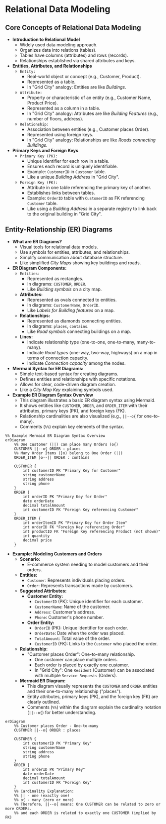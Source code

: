 # Relational Data Modeling

## Core Concepts of Relational Data Modeling

- **Introduction to Relational Model**
  - Widely used data modeling approach.
  - Organizes data into relations (tables).
  - Tables have columns (attributes) and rows (records).
  - Relationships established via shared attributes and keys.
- **Entities, Attributes, and Relationships**
  - `Entity:`
    - Real-world object or concept (e.g., Customer, Product).
    - Represented as a table.
    - In "Grid City" analogy: Entities are like _Buildings_.
  - `Attribute:`
    - Property or characteristic of an entity (e.g., Customer Name, Product Price).
    - Represented as a column in a table.
    - In "Grid City" analogy: Attributes are like _Building Features_ (e.g., number of floors, address).
  - `Relationship:`
    - Association between entities (e.g., Customer places Order).
    - Represented using foreign keys.
    - In "Grid City" analogy: Relationships are like _Roads connecting Buildings_.
- **Primary Keys and Foreign Keys**
  - `Primary Key (PK):`
    - Unique identifier for each row in a table.
    - Ensures each record is uniquely identifiable.
    - Example: `CustomerID` in `Customer` table.
    - Like a unique _Building Address_ in "Grid City".
  - `Foreign Key (FK):`
    - Attribute in one table referencing the primary key of another.
    - Establishes links between tables.
    - Example: `OrderID` table with `CustomerID` as FK referencing `Customer` table.
    - Like using a _Building Address_ in a separate registry to link back to the original building in "Grid City".

## Entity-Relationship (ER) Diagrams

- **What are ER Diagrams?**
  - Visual tools for relational data models.
  - Use symbols for entities, attributes, and relationships.
  - Simplify communication about database structure.
  - Like simplified _City Maps_ showing key buildings and roads.
- **ER Diagram Components:**
  - `Entities:`
    - Represented as rectangles.
    - In diagrams: `CUSTOMER`, `ORDER`.
    - Like _Building symbols_ on a city map.
  - **Attributes:**
    - Represented as ovals connected to entities.
    - In diagrams: `CustomerName`, `OrderID`.
    - Like _Labels for Building features_ on a map.
  - **Relationships:**
    - Represented as diamonds connecting entities.
    - In diagrams: `places`, `contains`.
    - Like _Road symbols_ connecting buildings on a map.
  - **Lines:**
    - Indicate relationship type (one-to-one, one-to-many, many-to-many).
    - Indicate _Road types_ (one-way, two-way, highways) on a map in terms of connection capacity.
    - Indicate _Connection capacity_ among the nodes.
- **Mermaid Syntax for ER Diagrams:**
  - Simple text-based syntax for creating diagrams.
  - Defines entities and relationships with specific notations.
  - Allows for clear, code-driven diagram creation.
  - Like a _City Map Key_ explaining symbols used.
- **Example ER Diagram Syntax Overview**
  - This diagram illustrates a basic ER diagram syntax using Mermaid.
  - It shows entities like `CUSTOMER`, `ORDER`, and `ORDER_ITEM` with their attributes, primary keys (PK), and foreign keys (FK).
  - Relationship cardinalities are also visualized (e.g., `||--o{` for one-to-many).
  - Comments (`%%`) explain key elements of the syntax.

```mermaid
%% Example Mermaid ER Diagram Syntax Overview
erDiagram
    %% One Customer (||) can place many Orders (o{)
    CUSTOMER ||--o{ ORDER : places
    %% Many Order Items (}o) belong to One Order (||)
    ORDER_ITEM }o--|| ORDER : contains

    CUSTOMER {
        int customerID PK "Primary Key for Customer"
        string customerName
        string address
        string phone
    }
    ORDER {
        int orderID PK "Primary Key for Order"
        date orderDate
        decimal totalAmount
        int customerID FK "Foreign Key referencing Customer"
    }
    ORDER_ITEM {
        int orderItemID PK "Primary Key for Order Item"
        int orderID FK "Foreign Key referencing Order"
        int productID FK "Foreign Key referencing Product (not shown)"
        int quantity
        decimal price
    }
```

- **Example: Modeling Customers and Orders**
  - **Scenario:**
    - E-commerce system needing to model customers and their orders.
  - **Entities:**
    - `Customer`: Represents individuals placing orders.
    - `Order`: Represents transactions made by customers.
  - **Suggested Attributes:**
    - **Customer Entity:**
      - `CustomerID` (PK): Unique identifier for each customer.
      - `CustomerName`: Name of the customer.
      - `Address`: Customer's address.
      - `Phone`: Customer's phone number.
    - **Order Entity:**
      - `OrderID` (PK): Unique identifier for each order.
      - `OrderDate`: Date when the order was placed.
      - `TotalAmount`: Total value of the order.
      - `CustomerID` (FK): Links to the `Customer` who placed the order.
  - **Relationship:**
    - "Customer places Order": One-to-many relationship.
      - One customer can place multiple orders.
      - Each order is placed by exactly one customer.
      - In "Grid City": One `Resident` (Customer) can be associated with multiple `Service Requests` (Orders).
  - **Mermaid ER Diagram:**
    - This diagram visually represents the `CUSTOMER` and `ORDER` entities and their one-to-many relationship ("places").
    - Entity attributes, primary keys (PK), and the foreign key (FK) are clearly outlined.
    - Comments (`%%`) within the diagram explain the cardinality notation (`||--o{`) for better understanding.

```mermaid
erDiagram
    %% Customer places Order - One-to-many
    CUSTOMER ||--o{ ORDER : places

    CUSTOMER {
        int customerID PK "Primary Key"
        string customerName
        string address
        string phone
    }
    ORDER {
        int orderID PK "Primary Key"
        date orderDate
        decimal totalAmount
        int customerID FK "Foreign Key"
    }
    %% Cardinality Explanation:
    %% || - one (exactly one)
    %% o{ - many (zero or more)
    %% Therefore, ||--o{ means: One CUSTOMER can be related to zero or more ORDERs.
    %% and each ORDER is related to exactly one CUSTOMER (implied by FK)
```
